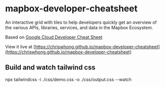 # mapbox-developer-cheatsheet

An interactive grid with tiles to help developers quickly get an overview of the various APIs, libraries, services, and data in the Mapbox Ecosystem.

Based on [Google Cloud Developer Cheat Sheet](https://googlecloudcheatsheet.withgoogle.com/)

View it live at [https://chriswhong.github.io/mapbox-developer-cheatsheet](https://chriswhong.github.io/mapbox-developer-cheatsheet)

## Build and watch tailwind css

npx tailwindcss -i ./css/demo.css -o ./css/output.css --watch
